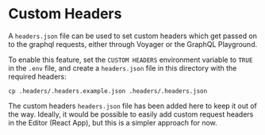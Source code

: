 # Custom Headers
A `headers.json` file can be used to set custom headers which get passed on to the graphql requests, either through Voyager or the GraphQL Playground.

To enable this feature, set the `CUSTOM HEADERS` environment variable to `TRUE` in the `.env` file, and create a  `headers.json` file in this directory with the required headers:
```
cp .headers/.headers.example.json .headers/.headers.json 
```

The custom headers `headers.json` file has been added here to keep it out of the way. Ideally, it would be possible to easily add custom request headers in the Editor (React App), but this is a simpler approach for now.